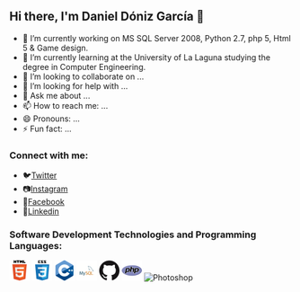 ## Hi there, I'm Daniel Dóniz García 👋

- 🔭 I’m currently working on MS SQL Server 2008, Python 2.7, php 5, Html 5 & Game design.
- 🌱 I’m currently learning at the University of La Laguna studying the degree in Computer Engineering.
- 👯 I’m looking to collaborate on ...
- 🤔 I’m looking for help with ...
- 💬 Ask me about ...
- 📫 How to reach me: ...
- 😄 Pronouns: ...
- ⚡ Fun fact: ...

### Connect with me:
- 🐦[Twitter](https://twitter.com/mrdoniz) 
- 📷[Instagram](https://www.instagram.com/mrdoniz/)
- 📘[Facebook](facebook.com/mrdonizfb)
- 💼[Linkedin](https://www.linkedin.com/in/adal-diaz-fari%C3%B1a-56748a18b/)

### Software Development Technologies and Programming Languages:
<div display="flex">
    <img alt="HTML5" width="36px" src="https://raw.githubusercontent.com/github/explore/80688e429a7d4ef2fca1e82350fe8e3517d3494d/topics/html/html.png" />
    <img alt="CSS5" width="36px" src="https://raw.githubusercontent.com/github/explore/80688e429a7d4ef2fca1e82350fe8e3517d3494d/topics/css/css.png" />
    <img alt="C++" width="36px" src="https://raw.githubusercontent.com/github/explore/80688e429a7d4ef2fca1e82350fe8e3517d3494d/topics/cpp/cpp.png" />
    <img alt="MySQL" width="36px" src="https://raw.githubusercontent.com/github/explore/80688e429a7d4ef2fca1e82350fe8e3517d3494d/topics/mysql/mysql.png" />
    <img alt="GitHub" width="36px" src="https://raw.githubusercontent.com/github/explore/78df643247d429f6cc873026c0622819ad797942/topics/github/github.png" />
    <img alt="php" width="36px" src="https://raw.githubusercontent.com/github/explore/ccc16358ac4530c6a69b1b80c7223cd2744dea83/topics/php/php.png" />
    <img alt="Photoshop" width="36px" src="https://seeklogo.com/images/P/photoshop-cs6-logo-E67E1EDDE0-seeklogo.com.png" />
</div>
